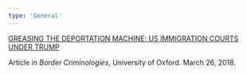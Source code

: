 ```yaml
---
type: 'General'
---
```

[GREASING THE DEPORTATION MACHINE: US IMMIGRATION COURTS UNDER TRUMP](https://www.law.ox.ac.uk/research-subject-groups/centre-criminology/centreborder-criminologies/blog/2018/03/greasing)

Article in *Border Criminologies*, University of Oxford. March 26, 2018.